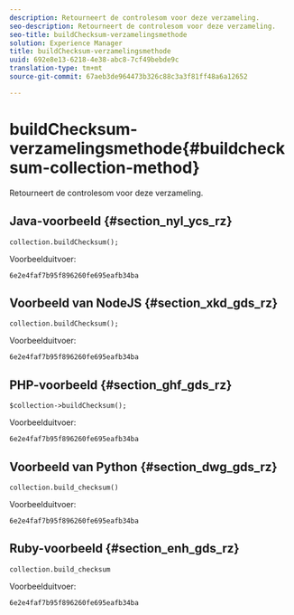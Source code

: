 ```yaml
---
description: Retourneert de controlesom voor deze verzameling.
seo-description: Retourneert de controlesom voor deze verzameling.
seo-title: buildChecksum-verzamelingsmethode
solution: Experience Manager
title: buildChecksum-verzamelingsmethode
uuid: 692e8e13-6218-4e38-abc8-7cf49bebde9c
translation-type: tm+mt
source-git-commit: 67aeb3de964473b326c88c3a3f81ff48a6a12652

---
```



# buildChecksum-verzamelingsmethode{#buildchecksum-collection-method}

Retourneert de controlesom voor deze verzameling.

## Java-voorbeeld {#section_nyl_ycs_rz}

```
collection.buildChecksum(); 
```

Voorbeelduitvoer:

```
6e2e4faf7b95f896260fe695eafb34ba 
```

## Voorbeeld van NodeJS {#section_xkd_gds_rz}

```
collection.buildChecksum(); 
```

Voorbeelduitvoer:

```
6e2e4faf7b95f896260fe695eafb34ba 
```

## PHP-voorbeeld {#section_ghf_gds_rz}

```
$collection->buildChecksum(); 
```

Voorbeelduitvoer:

```
6e2e4faf7b95f896260fe695eafb34ba 
```

## Voorbeeld van Python {#section_dwg_gds_rz}

```
collection.build_checksum() 
```

Voorbeelduitvoer:

```
6e2e4faf7b95f896260fe695eafb34ba 
```

## Ruby-voorbeeld {#section_enh_gds_rz}

```
collection.build_checksum
```

Voorbeelduitvoer:

```
6e2e4faf7b95f896260fe695eafb34ba 
```

